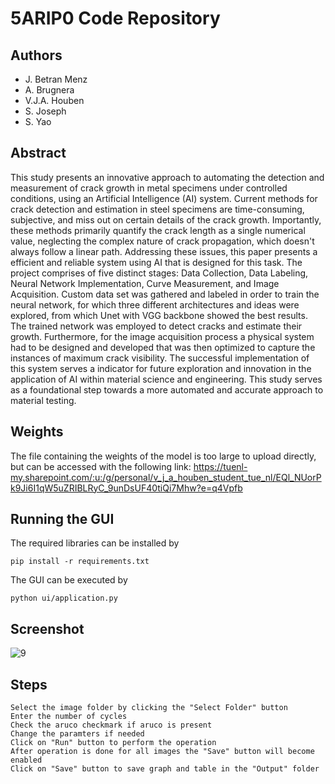 # 5ARIP0 Code Repository
## Authors
- J. Betran Menz
- A. Brugnera
- V.J.A. Houben
- S. Joseph
- S. Yao
## Abstract
This study presents an innovative approach to automating the detection and measurement of crack growth in metal specimens under controlled conditions, using an Artificial Intelligence (AI) system. Current methods for crack detection and estimation in steel specimens are time-consuming, subjective, and miss out on certain details of the crack growth. Importantly, these methods primarily quantify the crack length as a single numerical value, neglecting the complex nature of crack propagation, which doesn't always follow a linear path. 
Addressing these issues, this paper presents a efficient and reliable system using AI that is designed for this task. The project comprises of five distinct stages: Data Collection, Data Labeling, Neural Network Implementation, Curve Measurement, and Image Acquisition. Custom data set was gathered and labeled in order to train the neural network, for which three different architectures and ideas were explored, from which Unet with VGG backbone showed the best results. The trained network was employed to detect cracks and estimate their growth. Furthermore, for the image acquisition process a physical system had to be designed and developed that was then optimized to capture the instances of maximum crack visibility. The successful implementation of this system serves a indicator for future exploration and innovation in the application of AI within material science and engineering. This study serves as a foundational step towards a more automated and accurate approach to material testing.

## Weights
The file containing the weights of the model is too large to upload directly, but can be accessed with the following link:
https://tuenl-my.sharepoint.com/:u:/g/personal/v_j_a_houben_student_tue_nl/EQl_NUorPk9Ji6I1qW5uZRIBLRyC_9unDsUF40tiQi7Mhw?e=q4Vpfb

## Running the GUI
The required libraries can be installed by
```
pip install -r requirements.txt
```

The GUI can be executed by 
```
python ui/application.py
```

## Screenshot

![9](https://github.com/a-brugnera-tue/5ARIP0/assets/119045498/7628e416-6eb3-4815-9c49-ccb249670206)

## Steps
```
Select the image folder by clicking the "Select Folder" button
Enter the number of cycles
Check the aruco checkmark if aruco is present
Change the paramters if needed
Click on "Run" button to perform the operation
After operation is done for all images the "Save" button will become enabled
Click on "Save" button to save graph and table in the "Output" folder
```
